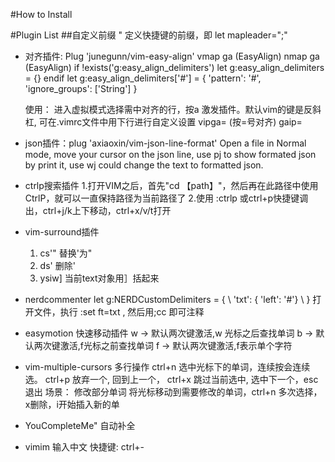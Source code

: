 #How to Install

#Plugin List
##自定义前缀
    " 定义快捷键的前缀，即<Leader>
    let mapleader=";"

- 对齐插件: Plug 'junegunn/vim-easy-align'
    vmap ga <Plug>(EasyAlign)
    nmap ga <Plug>(EasyAlign)
    if !exists('g:easy_align_delimiters')
        let g:easy_align_delimiters = {}
    endif
    let g:easy_align_delimiters['#'] = { 'pattern': '#', 'ignore_groups': ['String'] }

    使用： 进入虚拟模式选择需中对齐的行，按<leader>a 激发插件。默认vim的<leader>键是反斜杠, 可在.vimrc文件中用下行进行自定义设置
     vipga=  (按=号对齐)
     gaip=

- json插件：plug 'axiaoxin/vim-json-line-format'
  Open a file in Normal mode, move your cursor on the json line, use <leader>pj to show formated json by print it, use <leader>wj could change the text to formatted json.

- ctrlp搜索插件
  1.打开VIM之后，首先"cd 【path】"，然后再在此路径中使用CtrlP，就可以一直保持路径为当前路径了
  2.使用 :ctrlp 或ctrl+p快捷键调出，ctrl+j/k上下移动，ctrl+x/v/t打开
- vim-surround插件
  1. cs'"   替换'为"
  2. ds'    删除'
  3. ysiw]  当前text对象用］括起来
  
- nerdcommenter
  let g:NERDCustomDelimiters = {
    \ 'txt': { 'left': '#'}
    \ }
  打开文件，执行  :set ft=txt , 然后用;cc 即可注释

- easymotion 快速移动插件
      <leader><leader>w   -> 默认两次<leader>键激活,w 光标之后查找单词
      <leader><leader>b   -> 默认两次<leader>键激活,f光标之前查找单词
      <leader><leader>f   -> 默认两次<leader>键激活,f表示单个字符
- vim-multiple-cursors 多行操作
     ctrl+n  选中光标下的单词，连续按会连续选。
     ctrl+p 放弃一个, 回到上一个，
     ctrl+x 跳过当前选中, 选中下一个，esc退出
     场景： 修改部分单词
         将光标移动到需要修改的单词，ctrl+n 多次选择， x删除，i开始插入新的单
- YouCompleteMe"  自动补全

- vimim 输入中文
  快捷键: ctrl+-

